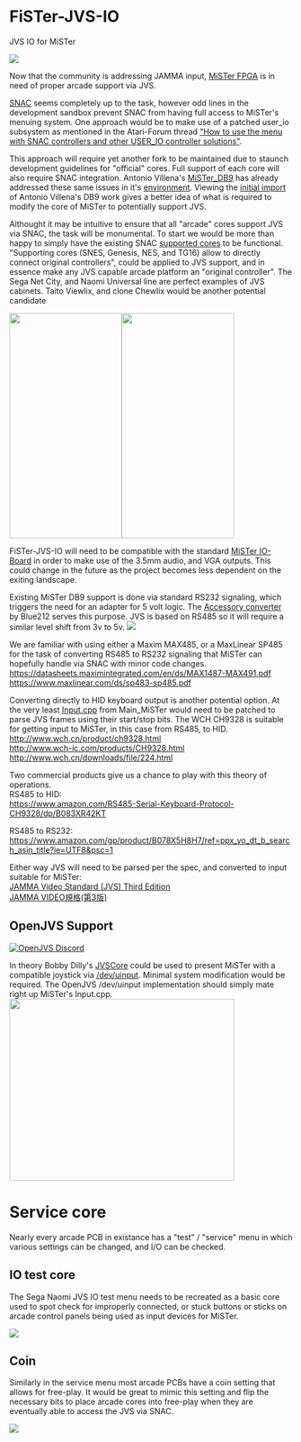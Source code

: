 # FiSTer-JVS-IO
JVS IO for MiSTer

<img src="https://github.com/ArcadeHustle/FiSTer-JVS-IO/blob/main/fist.jpg">

Now that the community is addressing JAMMA input, [MiSTer FPGA](https://github.com/MiSTer-devel/Main_MiSTer/wiki) is in need of proper arcade support via JVS. 

[SNAC](https://github.com/MiSTer-devel/Main_MiSTer/wiki/User-Port-(Serial-IO)) seems completely up to the task, however odd lines in the development sandbox prevent SNAC from having full access to MiSTer's menuing system. 
One approach would be to make use of a patched user_io subsystem as mentioned in the Atari-Forum thread ["How to use the menu with SNAC controllers and other USER_IO controller solutions"](https://www.atari-forum.com/viewtopic.php?t=38453).

This approach will require yet another fork to be maintained due to staunch development guidelines for "official" cores. Full support of each core will also require SNAC integration. Antonio Villena's [MiSTer_DB9](https://github.com/antoniovillena/MiSTer_DB9) has already addressed these same issues in it's [environment](https://github.com/MiSTer-DB9/Forks_MiSTer/blob/35b7b7f3831a526fb9c18ab31eb29a61545fb18b/fork_ci_template/README%20DB9%20Support.md). Viewing the [initial import](https://github.com/MiSTer-DB9/Main_MiSTer/pull/1/files) of Antonio Villena's DB9 work gives a better idea of what is required to modify the core of MiSTer to potentially support JVS.

Althought it may be intuitive to ensure that all "arcade" cores support JVS via SNAC, the task will be monumental. To start we would be more than happy to simply have the existing SNAC [supported cores](https://github.com/MiSTer-devel/Main_MiSTer/wiki/Frequently-Asked-Questions#what-are-the-methods-for-connecting-controllers-to-the-serial-port-of-the-io-add-on-board) to be functional. 
"Supporting cores (SNES, Genesis, NES, and TG16) allow to directly connect original controllers", could be applied to JVS support, and in essence make any JVS capable arcade platform an "original controller". The Sega Net City, and Naomi Universal line are perfect examples of JVS cabinets. Taito Viewlix, and clone Chewlix would be another potential candidate

<img width="200" height="400" src="https://github.com/ArcadeHustle/FiSTer-JVS-IO/blob/main/netcity.jpg"><img width="200" height="400" src="https://github.com/ArcadeHustle/FiSTer-JVS-IO/blob/main/viewlix.jpg">

FiSTer-JVS-IO will need to be compatible with the standard [MiSTer IO-Board](https://github.com/MiSTer-devel/Main_MiSTer/wiki/IO-Board) in order to make use of the 3.5mm audio, and VGA outputs. This could change in the future as the project becomes less dependent on the exiting landscape. 

Existing MiSTer DB9 support is done via standard RS232 signaling, which triggers the need for an adapter for 5 volt logic. The [Accessory converter](https://github.com/blue212/SNAC) by Blue212 serves this purpose. JVS is based on RS485 so it will require a similar level shift from 3v to 5v.
<img src="https://github.com/ArcadeHustle/FiSTer-JVS-IO/blob/main/rs232_rs485.jpg">

We are familiar with using either a Maxim MAX485, or a MaxLinear SP485 for the task of converting RS485 to RS232 signaling that MiSTer can hopefully handle via SNAC with minor code changes.  
https://datasheets.maximintegrated.com/en/ds/MAX1487-MAX491.pdf<br>
https://www.maxlinear.com/ds/sp483-sp485.pdf

Converting directly to HID keyboard output is another potential option. At the very least [Input.cpp](https://github.com/MiSTer-devel/Main_MiSTer/blob/master/input.cpp) from Main_MiSTer would need to be patched to parse JVS frames using their start/stop bits. 
The WCH CH9328 is suitable for getting input to MiSTer, in this case from RS485, to HID. 
http://www.wch.cn/product/ch9328.html<br>
http://www.wch-ic.com/products/CH9328.html<br>
http://www.wch.cn/downloads/file/224.html


Two commercial products give us a chance to play with this theory of operations.<br>
RS485 to HID:<br>
https://www.amazon.com/RS485-Serial-Keyboard-Protocol-CH9328/dp/B083XR42KT<br>

RS485 to RS232:<br>
https://www.amazon.com/gp/product/B078X5H8H7/ref=ppx_yo_dt_b_search_asin_title?ie=UTF8&psc=1

Either way JVS will need to be parsed per the spec, and converted to input suitable for MiSTer:<br>
[JAMMA Video Standard (JVS) Third Edition](http://daifukkat.su/files/jvs_wip.pdf)<br>
[JAMMA VIDEO規格(第3版)](http://superusr.free.fr/arcade/JVS/JVST_VER3.pdf)

## OpenJVS Support
[![OpenJVS Discord](https://github.com/ArcadeHustle/FiSTer-JVS-IO/blob/main/openjvs.jpg)](https://discord.com/invite/aJAR9N2)<br>

In theory Bobby Dilly's [JVSCore](https://github.com/bobbydilley/JVSCore/blob/master/src/input.c#L40) could be used to present MiSTer with a compatible joystick via [/dev/uinput](https://github.com/MiSTer-devel/Main_MiSTer/blob/master/input.cpp#L1307). Minimal system modification would be required. The OpenJVS /dev/uinput implementation should simply mate right up MiSTer's Input.cpp.<br>
<img img width="400" height="323" src="https://github.com/ArcadeHustle/FiSTer-JVS-IO/blob/main/mating.jpg">
 

# Service core 
Nearly every arcade PCB in existance has a "test" / "service" menu in which various settings can be changed, and I/O can be checked. 

## IO test core
The Sega Naomi JVS IO test menu needs to be recreated as a basic core used to spot check for improperly connected, or stuck buttons or sticks on arcade control panels being used as input devices for MiSTer. 

<img src="https://github.com/ArcadeHustle/FiSTer-JVS-IO/blob/main/iotest.jpg">

## Coin
Similarly in the service menu most arcade PCBs have a coin setting that allows for free-play. It would be great to mimic this setting and flip the necessary bits to place arcade cores into free-play when they are eventually able to access the JVS via SNAC.

<img src="https://github.com/ArcadeHustle/FiSTer-JVS-IO/blob/main/coin.jpg">

